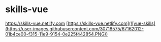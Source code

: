 # skills-vue
https://skills-vue.netlify.com
[https://skills-vue.netlify.com](![vue-skills](https://user-images.githubusercontent.com/30718575/67162012-01b4ce00-f315-11e9-9154-0e225f442854.PNG))
